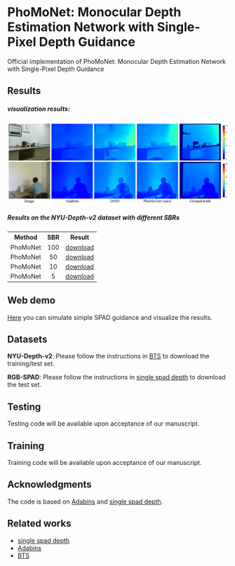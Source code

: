 # PhoMoNet: Monocular Depth Estimation Network with Single-Pixel Depth Guidance
Official implementation of PhoMoNet: Monocular Depth Estimation Network with Single-Pixel Depth Guidance

## Results

##### visualization results:
<img src="https://github.com/jimmy9704/PhoMoNet/blob/main/image/Result2.png" width="800"/>

##### Results on the NYU-Depth-v2 dataset with different SBRs
<table><tbody>
<!-- START TABLE -->
<!-- TABLE HEADER -->
<th valign="bottom">Method</th>
<th valign="bottom">SBR</th>
<th valign="bottom">Result</th>
<!-- TABLE BODY -->
<tr><td align="left">PhoMoNet</td>
<td align="center">100</td>
<td align="center"> <a href="https://www.dropbox.com/s/y49gscpih89l167/sbr_100.zip?dl=0">download </td>
</tr>
<tr><td align="left">PhoMoNet</td>
<td align="center">50</td>
<td align="center"><a href="https://www.dropbox.com/s/bfwpqquyiym5cq1/sbr_50.zip?dl=0">download</td>
</tr>
<tr><td align="left">PhoMoNet</td>
<td align="center">10</td>
<td align="center"><a href="https://www.dropbox.com/s/ovxy7el8hv8rsi7/sbr_10.zip?dl=0">download</td>
</tr>
<tr><td align="left">PhoMoNet</td>
<td align="center">5</td>
<td align="center"><a href="https://www.dropbox.com/s/65ym3afupzw6u0n/sbr_5.zip?dl=0">download</td>
</tr>
</tbody></table>

## Web demo
[Here](https://c9d6-163-152-183-111.jp.ngrok.io/) you can simulate simple SPAD guidance and visualize the results.

## Datasets
**NYU-Depth-v2**: Please follow the instructions in [BTS](https://github.com/cleinc/bts) to download the training/test set.

**RGB-SPAD**: Please follow the instructions in [single spad depth](https://github.com/computational-imaging/single_spad_depth) to download the test set.

## Testing
Testing code will be available upon acceptance of our manuscript.

## Training 
Training code will be available upon acceptance of our manuscript.

## Acknowledgments
The code is based on [Adabins](https://github.com/shariqfarooq123/AdaBins) and [single spad depth](https://github.com/computational-imaging/single_spad_depth).

## Related works
* [single spad depth](https://github.com/computational-imaging/single_spad_depth)
* [Adabins](https://github.com/shariqfarooq123/AdaBins)
* [BTS](https://github.com/cleinc/bts)
